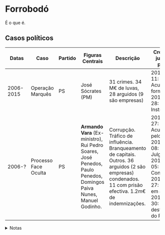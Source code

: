 # Forrobodó
É o que é.

## Casos políticos

| Datas     | Caso                  | Partido   | Figuras Centrais | Descrição  | Cronologia judicial e política  | Links |
| --------- | --------------------- | --------- | ---------------- | ---------- | ------------------------------- | ----- |
| 2006-2015 | Operação Marquês      | PS        | José Sócrates (PM) | 31 crimes. 34 M€ de luvas, 28 arguidos (9 são empresas) | 2017-10-11: Acusação formal. 2019-01-28: Instrução. | [1](https://pt.wikipedia.org/wiki/Operação_Marquês) |
| 2006-?    | Processo Face Oculta  | PS        | **Armando Vara** (Ex-ministro), Rui Pedro Soares, José Penedos, Paulo Penedos, Domingos Paiva Nunes, Manuel Godinho. | Corrupção. Tráfico de influência. Branqueamento de capitais. Outros. 36 arguidos (2 são empresas) condenados. 11 com prisão efectiva. 1.2m€ de indemnizações. | 2010-10-27: Acusação pelo MP. 2011-11-08: Início do Julgamento. 2014-09-05: Condenação. 2018-12-27: Trânsito em Julgado. 2019-04-30: Vara desfilia-se do PS.| [1](https://pt.wikipedia.org/wiki/Processo_Face_Oculta), [2](https://www.dn.pt/poder/interior/cronologia-armando-vara-e-o-processo-face-oculta-10428456.html)|


<details><summary>Notas </summary>

- Datas: anos dos ilícitos relevantes.
- Caso: nome da investigação ou nome comum.
- Partido: Partido ou partidos aos quais as Figuras centrais estavam ligadas durante os ilícitos de relevo.
- Figuras Centrais: Pessoas com peso no processo.
- Descrição: alguns factos sobre a dimensão do processo.
- Links: ligações a agregadores (wikipedia) ou a notícias relevantes.
- Cronologia: historial de eventos relacionados com o processo.

</details>
